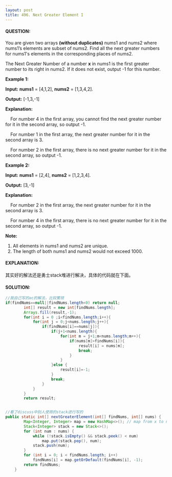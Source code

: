 ```yaml
---
layout: post
title: 496. Next Greater Element I
---
```




#### QUESTION:

You are given two arrays **(without duplicates)** nums1 and nums2 where nums1’s elements are subset of nums2. Find all the next greater numbers for nums1's elements in the corresponding places of nums2.

The Next Greater Number of a number **x** in nums1 is the first greater number to its right in nums2. If it does not exist, output -1 for this number.

**Example 1:**

**Input:** **nums1** = [4,1,2], **nums2** = [1,3,4,2].

**Output:** [-1,3,-1]

**Explanation:**

    For number 4 in the first array, you cannot find the next greater number for it in the second array, so output -1.

    For number 1 in the first array, the next greater number for it in the second array is 3.

    For number 2 in the first array, there is no next greater number for it in the second array, so output -1.

**Example 2:**

**Input:** **nums1** = [2,4], **nums2** = [1,2,3,4].

**Output:** [3,-1]

**Explanation:**

    For number 2 in the first array, the next greater number for it in the second array is 3.

    For number 4 in the first array, there is no next greater number for it in the second array, so output -1.

**Note:**

1. All elements in nums1 and nums2 are unique.
2. The length of both nums1 and nums2 would not exceed 1000.

#### EXPLANATION:

其实好的解法还是勇士stack堆进行解决，具体的代码就在下面。

#### SOLUTION:

```java
//我自己写的ac的解法，比较繁琐
if(findNums==null||findNums.length<0) return null;
        int[] result = new int[findNums.length];
        Arrays.fill(result,-1);
        for(int i = 0 ;i<findNums.length;i++){
            for(int j = 0;j<nums.length;j++){
                if(findNums[i]==nums[j]){
                    if(j+1<nums.length){
                        for(int m = j+1;m<nums.length;m++){
                            if(nums[m]>findNums[i]){
                                result[i] = nums[m];
                                break;
                            }
                        }
                    }else {
                        result[i]=-1;
                    }
                    break;
                }
            }
        }
        return result;


//看了discuss中别人使用的stack进行写的
public static int[] nextGreaterElement(int[] findNums, int[] nums) {
        Map<Integer, Integer> map = new HashMap<>(); // map from x to next greater element of x
        Stack<Integer> stack = new Stack<>();
        for (int num : nums) {
            while (!stack.isEmpty() && stack.peek() < num)
                map.put(stack.pop(), num);
            stack.push(num);
        }
        for (int i = 0; i < findNums.length; i++)
            findNums[i] = map.getOrDefault(findNums[i], -1);
        return findNums;
    }
```

